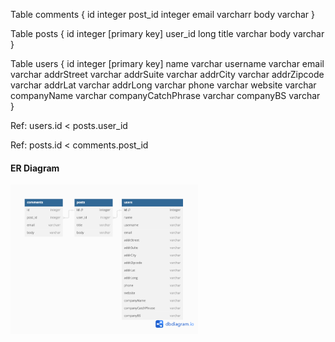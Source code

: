 Table comments {
  id integer
  post_id integer
  email varcharr
  body varchar 
}

Table posts {
  id integer [primary key]
  user_id long 
  title varchar
  body varchar
}

Table users {
  id integer [primary key]
  name varchar
  username varchar
  email varchar
  addrStreet varchar
  addrSuite varchar
  addrCity varchar
  addrZipcode varchar
  addrLat varchar
  addrLong varchar
  phone varchar
  website varchar
  companyName varchar
  companyCatchPhrase varchar
  companyBS varchar
}

Ref: users.id < posts.user_id 

Ref: posts.id < comments.post_id

#### ER Diagram
<img alt="ER Diagram" width="300" src="Tables.png" />
